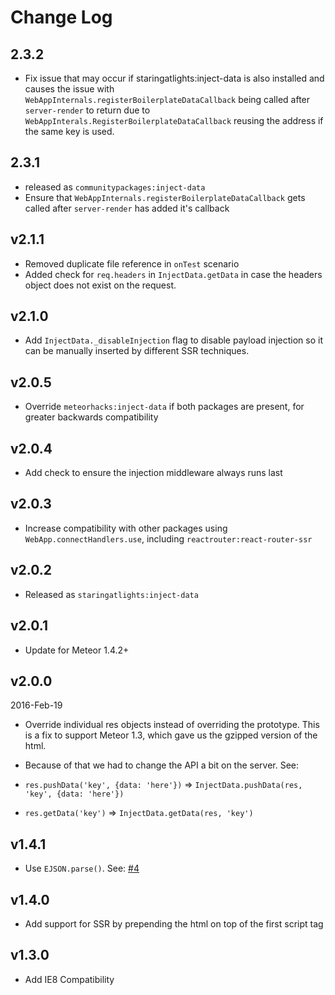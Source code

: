 # Change Log

## 2.3.2

- Fix issue that may occur if staringatlights:inject-data is also installed and causes the issue with `WebAppInternals.registerBoilerplateDataCallback` being called after `server-render` to return due to `WebAppInterals.RegisterBoilerplateDataCallback` reusing the address if the same key is used.

## 2.3.1

- released as `communitypackages:inject-data`
- Ensure that `WebAppInternals.registerBoilerplateDataCallback` gets called after `server-render` has added it's callback

## v2.1.1

- Removed duplicate file reference in `onTest` scenario
- Added check for `req.headers` in `InjectData.getData` in case the headers object does not exist on the request.

## v2.1.0

- Add `InjectData._disableInjection` flag to disable payload injection so it can be manually inserted by different SSR techniques.

## v2.0.5

- Override `meteorhacks:inject-data` if both packages are present, for greater backwards compatibility

## v2.0.4

- Add check to ensure the injection middleware always runs last

## v2.0.3

- Increase compatibility with other packages using `WebApp.connectHandlers.use`, including `reactrouter:react-router-ssr`

## v2.0.2

- Released as `staringatlights:inject-data`

## v2.0.1

- Update for Meteor 1.4.2+

## v2.0.0

2016-Feb-19

- Override individual res objects instead of overriding the prototype. This is a fix to support Meteor 1.3, which gave us the gzipped version of the html.
- Because of that we had to change the API a bit on the server. See:

- `res.pushData('key', {data: 'here'})` => `InjectData.pushData(res, 'key', {data: 'here'})`
- `res.getData('key')` => `InjectData.getData(res, 'key')`

## v1.4.1

- Use `EJSON.parse()`. See: [#4](https://github.com/meteorhacks/inject-data/pull/4)

## v1.4.0

- Add support for SSR by prepending the html on top of the first script tag

## v1.3.0

- Add IE8 Compatibility
